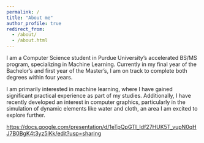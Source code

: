 ```yaml
---
permalink: /
title: "About me"
author_profile: true
redirect_from:
  - /about/
  - /about.html
---
```


I am a Computer Science student in Purdue University’s accelerated BS/MS program, specializing in Machine Learning. Currently in my final year of the Bachelor’s and first year of the Master’s, I am on track to complete both degrees within four years.

I am primarily interested in machine learning, where I have gained significant practical experience as part of my studies. Additionally, I have recently developed an interest in computer graphics, particularly in the simulation of dynamic elements like water and cloth, an area I am excited to explore further.

https://docs.google.com/presentation/d/1eTpQpGTI_Idf27HUK5T_vupN0qHJ7B0BgK4t3yz5lKk/edit?usp=sharing
